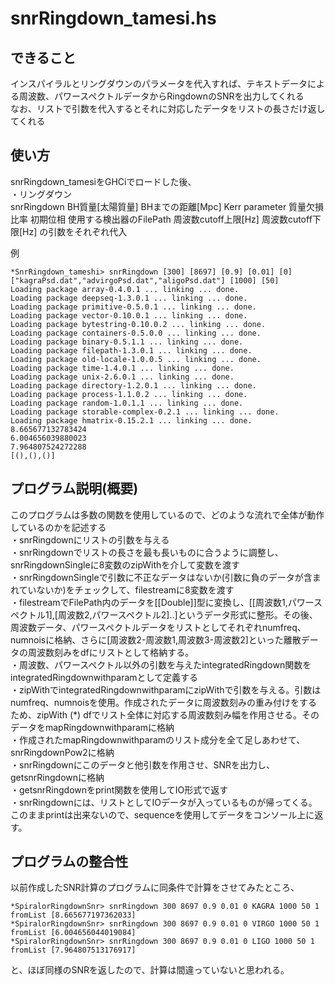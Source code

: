 snrRingdown_tamesi.hs  
=================

できること  
---------
インスパイラルとリングダウンのパラメータを代入すれば、テキストデータによる周波数、パワースペクトルデータからRingdownのSNRを出力してくれる  
なお、リストで引数を代入するとそれに対応したデータをリストの長さだけ返してくれる  

使い方
------
snrRingdown_tamesiをGHCiでロードした後、  
・リングダウン  
snrRingdown BH質量[太陽質量] BHまでの距離[Mpc] Kerr parameter 質量欠損比率 初期位相 使用する検出器のFilePath 周波数cutoff上限[Hz] 周波数cutoff下限[Hz]
の引数をそれぞれ代入  

例
```
*SnrRingdown_tameshi> snrRingdown [300] [8697] [0.9] [0.01] [0] ["kagraPsd.dat","advirgoPsd.dat","aligoPsd.dat"] [1000] [50]
Loading package array-0.4.0.1 ... linking ... done.
Loading package deepseq-1.3.0.1 ... linking ... done.
Loading package primitive-0.5.0.1 ... linking ... done.
Loading package vector-0.10.0.1 ... linking ... done.
Loading package bytestring-0.10.0.2 ... linking ... done.
Loading package containers-0.5.0.0 ... linking ... done.
Loading package binary-0.5.1.1 ... linking ... done.
Loading package filepath-1.3.0.1 ... linking ... done.
Loading package old-locale-1.0.0.5 ... linking ... done.
Loading package time-1.4.0.1 ... linking ... done.
Loading package unix-2.6.0.1 ... linking ... done.
Loading package directory-1.2.0.1 ... linking ... done.
Loading package process-1.1.0.2 ... linking ... done.
Loading package random-1.0.1.1 ... linking ... done.
Loading package storable-complex-0.2.1 ... linking ... done.
Loading package hmatrix-0.15.2.1 ... linking ... done.
8.665677132783424
6.004656039880023
7.964807524272288
[(),(),()]
```

プログラム説明(概要)  
--------------
このプログラムは多数の関数を使用しているので、どのような流れで全体が動作しているのかを記述する  
・snrRingdownにリストの引数を与える  
・snrRingdownでリストの長さを最も長いものに合うように調整し、snrRingdownSingleに8変数のzipWithを介して変数を渡す  
・snrRingdownSingleで引数に不正なデータはないか(引数に負のデータが含まれていないか)をチェックして、filestreamに8変数を渡す  
・filestreamでFilePath内のデータを[[Double]]型に変換し、[[周波数1,パワースペクトル1],[周波数2,パワースペクトル2]..]というデータ形式に整形。その後、周波数データ、パワースペクトルデータをリストとしてそれぞれnumfreq、numnoisに格納、さらに[周波数2-周波数1,周波数3-周波数2]といった離散データの周波数刻みをdfにリストとして格納する。  
・周波数、パワースペクトル以外の引数を与えたintegratedRingdown関数をintegratedRingdownwithparamとして定義する  
・zipWithでintegratedRingdownwithparamにzipWithで引数を与える。引数はnumfreq、numnoisを使用。作成されたデータに周波数刻みの重み付けをするため、zipWith (*) dfでリスト全体に対応する周波数刻み幅を作用させる。そのデータをmapRingdownwithparamに格納  
・作成されたmapRingdownwithparamのリスト成分を全て足しあわせて、snrRingdownPow2に格納  
・snrRingdownにこのデータと他引数を作用させ、SNRを出力し、getsnrRingdownに格納  
・getsnrRingdownをprint関数を使用してIO形式で返す  
・snrRingdownには、リストとしてIOデータが入っているものが帰ってくる。このままprintは出来ないので、sequenceを使用してデータをコンソール上に返す。  

プログラムの整合性
-----------------
以前作成したSNR計算のプログラムに同条件で計算をさせてみたところ、
```
*SpiralorRingdownSnr> snrRingdown 300 8697 0.9 0.01 0 KAGRA 1000 50 1
fromList [8.665677197362033]
*SpiralorRingdownSnr> snrRingdown 300 8697 0.9 0.01 0 VIRGO 1000 50 1
fromList [6.004656044019084]
*SpiralorRingdownSnr> snrRingdown 300 8697 0.9 0.01 0 LIGO 1000 50 1
fromList [7.964807513176917]
```
と、ほぼ同様のSNRを返したので、計算は間違っていないと思われる。
